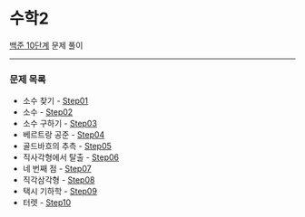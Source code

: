 # 수학2
[백준 10단계](https://www.acmicpc.net/step/10) 문제 풀이

---

### 문제 목록

- 소수 찾기 - [Step01](https://github.com/StudyForCoding/BEAKJOON/tree/master/10_Math2/Step01/README.md)
- 소수 - [Step02](https://github.com/StudyForCoding/BEAKJOON/tree/master/10_Math2/Step02/README.md)
- 소수 구하기 - [Step03](https://github.com/StudyForCoding/BEAKJOON/tree/master/10_Math2/Step03/README.md)
- 베르트랑 공준 - [Step04](https://github.com/StudyForCoding/BEAKJOON/tree/master/10_Math2/Step04/README.md)
- 골드바흐의 추측 - [Step05](https://github.com/StudyForCoding/BEAKJOON/tree/master/10_Math2/Step05/README.md)
- 직사각형에서 탈출 - [Step06](https://github.com/StudyForCoding/BEAKJOON/tree/master/10_Math2/Step06/README.md)
- 네 번째 점 - [Step07](https://github.com/StudyForCoding/BEAKJOON/tree/master/10_Math2/Step07/README.md)
- 직각삼각형 - [Step08](https://github.com/StudyForCoding/BEAKJOON/tree/master/10_Math2/Step08/README.md)
- 택시 기하학 - [Step09](https://github.com/StudyForCoding/BEAKJOON/tree/master/10_Math2/Step09/README.md)
- 터렛 - [Step10](https://github.com/StudyForCoding/BEAKJOON/tree/master/10_Math2/Step10/README.md)
